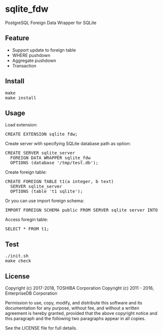 sqlite_fdw
==========

PostgreSQL Foreign Data Wrapper for SQLite

Feature
-----------
- Support update to foreign table
- WHERE pushdown
- Aggregate pushdown
- Transaction

Install
-----------
<pre>
make
make install
</pre>


Usage
--------

Load extension:
<pre>
CREATE EXTENSION sqlite_fdw;
</pre>

Create server with specifying SQLite database path as option:
<pre>
CREATE SERVER sqlite_server
  FOREIGN DATA WRAPPER sqlite_fdw
  OPTIONS (database '/tmp/test.db');
</pre>


Create foreign table:
<pre>
CREATE FOREIGN TABLE t1(a integer, b text)
  SERVER sqlite_server
  OPTIONS (table 't1_sqlite');
</pre>

Or you can use import foreign schema:
<pre>
IMPORT FOREIGN SCHEMA public FROM SERVER sqlite_server INTO public;
</pre>


Access foregin table:
<pre>
SELECT * FROM t1;
</pre>

Test
-----------
<pre>
./init.sh
make check
</pre>

License
--------
Copyright (c) 2017-2018, TOSHIBA Corporation
Copyright (c) 2011 - 2016, EnterpriseDB Corporation

Permission to use, copy, modify, and distribute this software and its documentation for any purpose, without fee, and without a written agreement is hereby granted, provided that the above copyright notice and this paragraph and the following two paragraphs appear in all copies.

See the LICENSE file for full details.